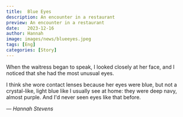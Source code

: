 ```yaml
---
title:  Blue Eyes
description: An encounter in a restaurant
preview: An encounter in a restaurant
date:   2023-12-16
author: Hannah
image: images/news/blueeyes.jpeg
tags: [Eng]
categories: [Story]
---
```


When the waitress began to speak, I looked closely at her face, and I noticed that she had the most unusual eyes.

I think she wore contact lenses because her eyes were blue, but not a crystal-like, light blue like I usually see at home: they were deep navy, almost purple. And I'd never seen eyes like that before.

*— Hannah Stevens*
